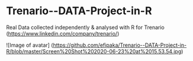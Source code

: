 # Trenario--DATA-Project-in-R
Real Data collected independently &amp; analysed with R for Trenario (https://www.linkedin.com/company/trenario/)  


![Image of avatar]
(https://github.com/efipaka/Trenario--DATA-Project-in-R/blob/master/Screen%20Shot%202020-06-23%20at%2015.53.54.jpg)
